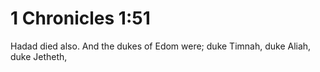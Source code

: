 # 1 Chronicles 1:51

Hadad died also. And the dukes of Edom were; duke Timnah, duke Aliah, duke Jetheth,